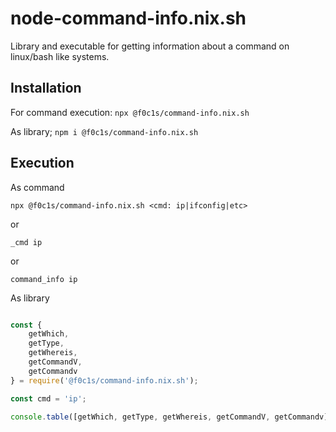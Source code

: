 # node-command-info.nix.sh

Library and executable for getting information about a command on linux/bash like systems.

## Installation

For command execution: `npx @f0c1s/command-info.nix.sh`

As library; `npm i @f0c1s/command-info.nix.sh`

## Execution

As command

`npx @f0c1s/command-info.nix.sh <cmd: ip|ifconfig|etc>`

or

`_cmd ip`

or

`command_info ip`

As library

```javascript

const {
    getWhich,
    getType,
    getWhereis,
    getCommandV,
    getCommandv
} = require('@f0c1s/command-info.nix.sh');

const cmd = 'ip';

console.table([getWhich, getType, getWhereis, getCommandV, getCommandv].map(fn => fn(cmd)));

```
